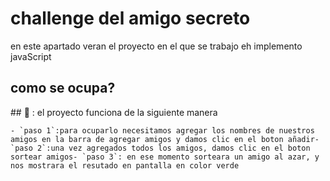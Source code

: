 <h1 aling="center"> 
  challenge del amigo  secreto  </h1>
<p>
  en este apartado veran el proyecto en el que se trabajo eh implemento javaScript
</p>
<h2>
  como se ocupa?
</h2>
<p>
  ## 🔨 : el proyecto funciona de la siguiente manera 
  
    - `paso 1`:para ocuparlo necesitamos agregar los nombres de nuestros amigos en la barra de agregar amigos y damos clic en el boton añadir- `paso 2`:una vez agregados todos los amigos, damos clic en el boton sortear amigos- `paso 3`: en ese momento sorteara un amigo al azar, y nos mostrara el resutado en pantalla en color verde
    
  </u1> 
</p>
